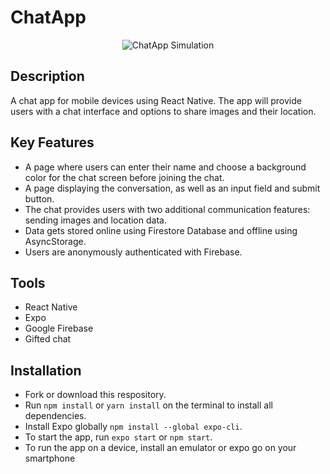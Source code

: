 # ChatApp
<p align="center">
  <img src="https://user-images.githubusercontent.com/83923018/157804153-f0b3419f-2b36-40de-8f73-514d03cfe7e2.gif" alt="ChatApp Simulation"/>
</p>


## Description

A chat app for mobile devices using React Native. The app will provide users with a chat interface and options to share images and their location.

## Key Features

* A page where users can enter their name and choose a background color for the chat screen before joining the chat.
* A page displaying the conversation, as well as an input field and submit button.
* The chat provides users with two additional communication features: sending images and location data.
* Data gets stored online using Firestore Database and offline using AsyncStorage.
* Users are anonymously authenticated with Firebase. 

## Tools

* React Native
* Expo
* Google Firebase
* Gifted chat

## Installation

* Fork or download this respository.
* Run `npm install` or `yarn install` on the terminal to install all dependencies.
* Install Expo globally `npm install --global expo-cli`.
* To start the app, run `expo start` or `npm start`.
* To run the app on a device, install an emulator or expo go on your smartphone
